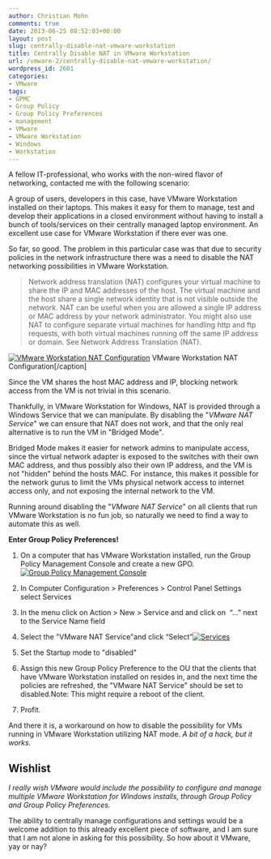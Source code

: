 ```yaml
---
author: Christian Mohn
comments: true
date: 2013-06-25 08:52:03+00:00
layout: post
slug: centrally-disable-nat-vmware-workstation
title: Centrally Disable NAT in VMware Workstation
url: /vmware-2/centrally-disable-nat-vmware-workstation/
wordpress_id: 2601
categories:
- VMware
tags:
- GPMC
- Group Policy
- Group Policy Preferences
- management
- VMware
- VMware Workstation
- Windows
- Workstation
---
```


A fellow IT-professional, who works with the non-wired flavor of networking, contacted me with the following scenario:

A group of users, developers in this case, have VMware Workstation installed on their laptops. This makes it easy for them to manage, test and develop their applications in a closed environment without having to install a bunch of tools/services on their centrally managed laptop environment. An excellent use case for VMware Workstation if there ever was one.

So far, so good. The problem in this particular case was that due to security policies in the network infrastructure there was a need to disable the NAT networking possibilities in VMware Workstation.


<blockquote>Network address translation (NAT) configures your virtual machine to share the IP and MAC addresses of the host. The virtual machine and the host share a single network identity that is not visible outside the network. NAT can be useful when you are allowed a single IP address or MAC address by your network administrator. You might also use NAT to configure separate virtual machines for handling http and ftp requests, with both virtual machines running off the same IP address or domain. See Network Address Translation (NAT).</blockquote>


[![VMware Workstation NAT Configuration ](/img/GUID-4C1FE8E1-9C52-4A43-9C36-97AEC38C737B-high-1-300x125.png)](http://pubs.vmware.com/workstation-9/index.jsp#com.vmware.ws.using.doc/GUID-89311E3D-CCA9-4ECC-AF5C-C52BE6A89A95.html) VMware Workstation NAT Configuration[/caption]

Since the VM shares the host MAC address and IP, blocking network access from the VM is not trivial in this scenario.

Thankfully, in VMware Workstation for Windows, NAT is provided through a Windows Service that we can manipulate. By disabling the "_VMware NAT Service_" we can ensure that NAT does not work, and that the only real alternative is to run the VM in "Bridged Mode".

Bridged Mode makes it easier for network admins to manipulate access, since the virtual network adapter is exposed to the switches with their own MAC address, and thus possibly also their own IP address, and the VM is not "hidden" behind the hosts MAC. For instance, this makes it possible for the network gurus to limit the VMs physical network access to internet access only, and not exposing the internal network to the VM.

Running around disabling the "_VMware NAT Service_" on all clients that run VMware Workstation is no fun job, so naturally we need to find a way to automate this as well.

**Enter Group Policy Preferences!**



	
  1. On a computer that has VMware Workstation installed, run the Group Policy Management Console and create a new GPO.[![Group Policy Management Console](/img/1-300x277.png)](/img/1.png)

	
  2. In Computer Configuration > Preferences > Control Panel Settings select Services

	
  3. In the menu click on Action > New > Service and and click on  “…” next to the Service Name field

	
  4. Select the "VMware NAT Service"and click “Select”[![Services](/img/5-300x191.png)](/img/5.png)

	
  5. Set the Startup mode to "disabled"

	
  6. Assign this new Group Policy Preference to the OU that the clients that have VMware Workstation installed on resides in, and the next time the policies are refreshed, the "VMware NAT Service" should be set to disabled.Note: This might require a reboot of the client.

	
  7. Profit.


And there it is, a workaround on how to disable the possibility for VMs running in VMware Workstation utilizing NAT mode. _A bit of a hack, but it works._


## Wishlist


_I really wish VMware would include the possibility to configure and manage multiple VMware Workstation for Windows installs, through Group Policy and Group Policy Preferences._

The ability to centrally manage configurations and settings would be a welcome addition to this already excellent piece of software, and I am sure that I am not alone in asking for this possibility. So how about it VMware, yay or nay?
